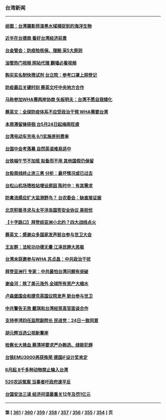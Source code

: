 ### 台湾新闻
---
#### [组图：台湾摄影师漆黑水域捕捉到的海洋生物](../../pages/ncid1349361/n13742680.md?05230845) 
#### [近半在台德商 看好台湾经济前景](../../pages/ncid1349361/n13742790.md?05230845) 
#### [台金管会：防疫险核保、理赔 采5大原则](../../pages/ncid1349361/n13742919.md?05230845) 
#### [油管热门视频 网站代理 翻墙必看视频](http://209.222.30.114:81/youtube.html?05230845)
#### [购买实名制快筛试剂 台立院：参考口罩上网登记](../../pages/ncid1349361/n13742920.md?05230845) 
#### [防疫最后关键时刻 蔡英文吁中央地方合作](../../pages/ncid1349361/n13742921.md?05230845) 
#### [马称参加WHA需两岸协商 矢板明夫：台湾不愿自我矮化](../../pages/ncid1349361/n13742922.md?05230845) 
#### [蔡英文：全球防疫体系不应受政治干预 WHA需要台湾](../../pages/ncid1349361/n13742923.md?05230845) 
#### [本周滞留锋徘徊 台5月24日起梅雨旺盛](../../pages/ncid1349361/n13742895.md?05230845) 
#### [台湾电动车充电 6/1实施差别费率](../../pages/ncid1349361/n13742898.md?05230845) 
#### [台国中会考落幕 自然英语难易适中](../../pages/ncid1349361/n13742899.md?05230845) 
#### [台铁端午节不加班 拟备而不用 其他国假仍保留](../../pages/ncid1349361/n13742901.md?05230845) 
#### [台股周线终止连三黑 分析：最坏情况或已过去](../../pages/ncid1349361/n13742843.md?05230845) 
#### [台松山机场筛检站增设原因 陈时中：有其需求](../../pages/ncid1349361/n13742826.md?05230845) 
#### [防禽流感应扩大监测野鸟？ 台农委会：缺直接证据](../../pages/ncid1349361/n13742827.md?05230845) 
#### [北京积极寻求与太平洋岛国签安全协议 美担忧](../../pages/ncid1349361/n13742363.md?05230845) 
#### [【十字路口】拜登组亚洲小北约？四大战线点火](../../pages/ncid1349361/n13742212.md?05230845) 
#### [蔡英文：感谢众多国家发声挺台参与世卫大会](../../pages/ncid1349361/n13742261.md?05230845) 
#### [王友群：法轮功功德无量 江泽民罪大恶极](../../pages/ncid1349361/n13741673.md?05230845) 
#### [台湾未获邀参与WHA 苏贞昌：中共政治干扰](../../pages/ncid1349361/n13742103.md?05230845) 
#### [拜登亚洲行 专家：中共最怕台湾问题有突破](../../pages/ncid1349361/n13742095.md?05230845) 
#### [谢金河：除了美元涨外 全球所有资产大缩水](../../pages/ncid1349361/n13742038.md?05230845) 
#### [卢森堡国会和捷克英国议院发声 挺台参与世卫](../../pages/ncid1349361/n13741969.md?05230845) 
#### [中共警告无效 戴琪和台湾经贸高官面谈合作](../../pages/ncid1349361/n13741718.md?05230845) 
#### [支持李鸿钧任监院副院长 民进党：24日一致同意](../../pages/ncid1349361/n13741703.md?05230845) 
#### [胡元辉当选公视新董座](../../pages/ncid1349361/n13741700.md?05230845) 
#### [检察长大换血 蔡清祥要求严办贿选、绿能犯罪](../../pages/ncid1349361/n13741684.md?05230845) 
#### [台铁EMU3000再获殊荣 德国iF设计奖肯定](../../pages/ncid1349361/n13741683.md?05230845) 
#### [6月起 8千多种动物禁止输入台湾](../../pages/ncid1349361/n13741692.md?05230845) 
#### [520农运冤案 当事者吁政府速平反](../../pages/ncid1349361/n13741688.md?05230845) 
#### [台国安法三读 经济间谍最重关12年及罚1亿元](../../pages/ncid1349361/n13741583.md?05230845) 

---
#### 第 [ [361](./361.md?05230845) / [360](./360.md?05230845) / [359](./359.md?05230845) / [358](./358.md?05230845) / [357](./357.md?05230845) / [356](./356.md?05230845) / [355](./355.md?05230845) / [354](./354.md?05230845) ] 页
